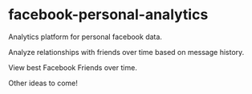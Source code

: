 # facebook-personal-analytics
Analytics platform for personal facebook data.

Analyze relationships with friends over time based on message history. 

View best Facebook Friends over time.

Other ideas to come!
